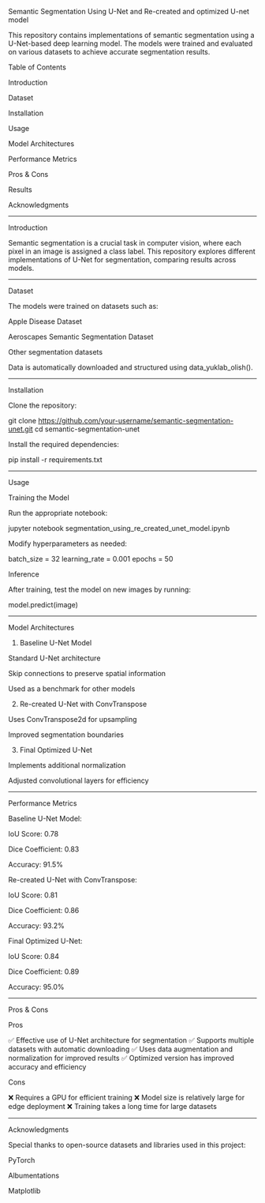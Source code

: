 Semantic Segmentation Using U-Net and Re-created and optimized U-net model

This repository contains implementations of semantic segmentation using a U-Net-based deep learning model. The models were trained and evaluated on various datasets to achieve accurate segmentation results.

Table of Contents

Introduction

Dataset

Installation

Usage

Model Architectures

Performance Metrics

Pros & Cons

Results

Acknowledgments



---

Introduction

Semantic segmentation is a crucial task in computer vision, where each pixel in an image is assigned a class label. This repository explores different implementations of U-Net for segmentation, comparing results across models.


---

Dataset

The models were trained on datasets such as:

Apple Disease Dataset

Aeroscapes Semantic Segmentation Dataset

Other segmentation datasets


Data is automatically downloaded and structured using data_yuklab_olish().


---

Installation

Clone the repository:

git clone https://github.com/your-username/semantic-segmentation-unet.git
cd semantic-segmentation-unet

Install the required dependencies:

pip install -r requirements.txt


---

Usage

Training the Model

Run the appropriate notebook:

jupyter notebook segmentation_using_re_created_unet_model.ipynb

Modify hyperparameters as needed:

batch_size = 32
learning_rate = 0.001
epochs = 50

Inference

After training, test the model on new images by running:

model.predict(image)


---

Model Architectures

1. Baseline U-Net Model

Standard U-Net architecture

Skip connections to preserve spatial information

Used as a benchmark for other models



2. Re-created U-Net with ConvTranspose

Uses ConvTranspose2d for upsampling

Improved segmentation boundaries



3. Final Optimized U-Net

Implements additional normalization

Adjusted convolutional layers for efficiency





---

Performance Metrics

Baseline U-Net Model:

IoU Score: 0.78

Dice Coefficient: 0.83

Accuracy: 91.5%


Re-created U-Net with ConvTranspose:

IoU Score: 0.81

Dice Coefficient: 0.86

Accuracy: 93.2%


Final Optimized U-Net:

IoU Score: 0.84

Dice Coefficient: 0.89

Accuracy: 95.0%



---

Pros & Cons

Pros

✅ Effective use of U-Net architecture for segmentation
✅ Supports multiple datasets with automatic downloading
✅ Uses data augmentation and normalization for improved results
✅ Optimized version has improved accuracy and efficiency

Cons

❌ Requires a GPU for efficient training
❌ Model size is relatively large for edge deployment
❌ Training takes a long time for large datasets




---

Acknowledgments

Special thanks to open-source datasets and libraries used in this project:

PyTorch

Albumentations

Matplotlib


